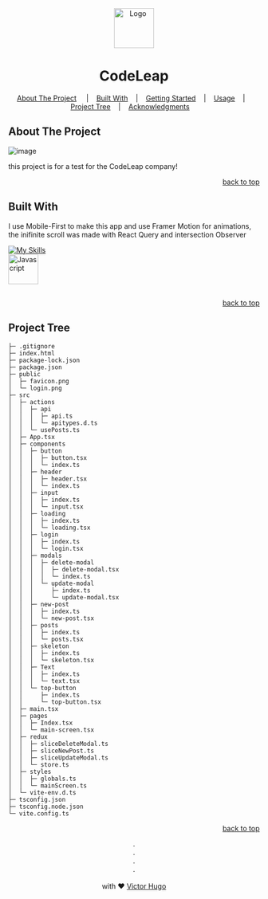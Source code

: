 <!-- PROJECT LOGO -->
<div id="readme-top" align="center">
<a href="https://codeleap-hxsggsz.netlify.app/">
<img src="https://user-images.githubusercontent.com/103784814/230746756-ad9f9d97-bd8d-43c8-82f2-89d85ef8cc02.png" alt="Logo" width="80" height="80">
</a>

<h1 align="center">
    CodeLeap
</h1>

<p align="center">
<a href="#about-the-project">About The Project</a>
&nbsp;&nbsp;&nbsp;&nbsp;|&nbsp;&nbsp;&nbsp;
<a href="#built-with">Built With</a>&nbsp;&nbsp;&nbsp;&nbsp;|&nbsp;&nbsp;&nbsp;
<a href="#getting-started">Getting Started</a>&nbsp;&nbsp;&nbsp;&nbsp;|&nbsp;&nbsp;&nbsp;
 <a href="#usage">Usage</a>&nbsp;&nbsp;&nbsp;&nbsp;|&nbsp;&nbsp;&nbsp;
 <a href="#project-tree">Project Tree</a>&nbsp;&nbsp;&nbsp;&nbsp;|&nbsp;&nbsp;&nbsp;
 <a href="#usage">Acknowledgments</a>&nbsp;&nbsp;&nbsp;&nbsp;
</p>
</div>

<!-- ABOUT THE PROJECT -->

## About The Project

![image](https://user-images.githubusercontent.com/103784814/230746893-11071ede-b2e5-467a-87d8-022a67faafed.png)

this project is for a test for the CodeLeap company!


<p align="right"><a href="#readme-top">back to top</a></p>

<!-- BUILT WITH -->

## Built With

I use Mobile-First to make this app and use Framer Motion for animations, the inifinite scroll was made with React Query and intersection Observer

 [![My Skills](https://skillicons.dev/icons?i=react,ts,vite,styledcomponents,redux&perline=3)](https://skillicons.dev)<br>
 <img align="center" alt="Javascript" height="60" width="60" src="https://vectorwiki.com/images/Skj0l__react-query-icon.svg">

<!-- USAGE EXAMPLES -->

## 



<p align="right"><a href="#readme-top">back to top</a></p>

<!-- PROJECT  Tree -->

## Project Tree

```
├─ .gitignore
├─ index.html
├─ package-lock.json
├─ package.json
├─ public
│  ├─ favicon.png
│  └─ login.png
├─ src
│  ├─ actions
│  │  ├─ api
│  │  │  ├─ api.ts
│  │  │  └─ apitypes.d.ts
│  │  └─ usePosts.ts
│  ├─ App.tsx
│  ├─ components
│  │  ├─ button
│  │  │  ├─ button.tsx
│  │  │  └─ index.ts
│  │  ├─ header
│  │  │  ├─ header.tsx
│  │  │  └─ index.ts
│  │  ├─ input
│  │  │  ├─ index.ts
│  │  │  └─ input.tsx
│  │  ├─ loading
│  │  │  ├─ index.ts
│  │  │  └─ loading.tsx
│  │  ├─ login
│  │  │  ├─ index.ts
│  │  │  └─ login.tsx
│  │  ├─ modals
│  │  │  ├─ delete-modal
│  │  │  │  ├─ delete-modal.tsx
│  │  │  │  └─ index.ts
│  │  │  └─ update-modal
│  │  │     ├─ index.ts
│  │  │     └─ update-modal.tsx
│  │  ├─ new-post
│  │  │  ├─ index.ts
│  │  │  └─ new-post.tsx
│  │  ├─ posts
│  │  │  ├─ index.ts
│  │  │  └─ posts.tsx
│  │  ├─ skeleton
│  │  │  ├─ index.ts
│  │  │  └─ skeleton.tsx
│  │  ├─ Text
│  │  │  ├─ index.ts
│  │  │  └─ text.tsx
│  │  └─ top-button
│  │     ├─ index.ts
│  │     └─ top-button.tsx
│  ├─ main.tsx
│  ├─ pages
│  │  ├─ Index.tsx
│  │  └─ main-screen.tsx
│  ├─ redux
│  │  ├─ sliceDeleteModal.ts
│  │  ├─ sliceNewPost.ts
│  │  ├─ sliceUpdateModal.ts
│  │  └─ store.ts
│  ├─ styles
│  │  ├─ globals.ts
│  │  └─ mainScreen.ts
│  └─ vite-env.d.ts
├─ tsconfig.json
├─ tsconfig.node.json
└─ vite.config.ts

```

<p align="right"><a href="#readme-top">back to top</a></p>

<p align="center">
.
<br/>
.
<br/>
.
<br/>
.
<br/>
<br/>
with ❤️
<a href="https://www.linkedin.com/in/hxsggsz/">
 Victor Hugo
</a>
</p>
</div>
